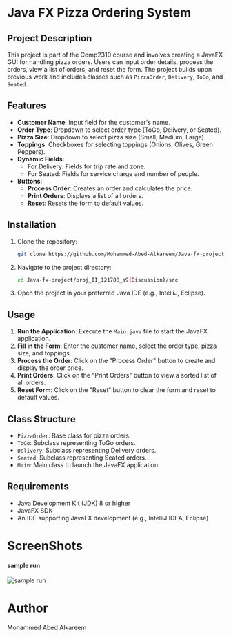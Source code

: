 # Java FX Pizza Ordering System

## Project Description

This project is part of the Comp2310 course and involves creating a JavaFX GUI for handling pizza orders. Users can input order details, process the orders, view a list of orders, and reset the form. The project builds upon previous work and includes classes such as `PizzaOrder`, `Delivery`, `ToGo`, and `Seated`.

## Features

- **Customer Name**: Input field for the customer's name.
- **Order Type**: Dropdown to select order type (ToGo, Delivery, or Seated).
- **Pizza Size**: Dropdown to select pizza size (Small, Medium, Large).
- **Toppings**: Checkboxes for selecting toppings (Onions, Olives, Green Peppers).
- **Dynamic Fields**:
  - For Delivery: Fields for trip rate and zone.
  - For Seated: Fields for service charge and number of people.
- **Buttons**:
  - **Process Order**: Creates an order and calculates the price.
  - **Print Orders**: Displays a list of all orders.
  - **Reset**: Resets the form to default values.

## Installation

1. Clone the repository:
    ```sh
    git clone https://github.com/Mohammed-Abed-Alkareem/Java-fx-project.git
    ```
2. Navigate to the project directory:
    ```sh
    cd Java-fx-project/proj_II_121708_s9(Discussion)/src
    ```
3. Open the project in your preferred Java IDE (e.g., IntelliJ, Eclipse).

## Usage

1. **Run the Application**: Execute the `Main.java` file to start the JavaFX application.
2. **Fill in the Form**: Enter the customer name, select the order type, pizza size, and toppings.
3. **Process the Order**: Click on the "Process Order" button to create and display the order price.
4. **Print Orders**: Click on the "Print Orders" button to view a sorted list of all orders.
5. **Reset Form**: Click on the "Reset" button to clear the form and reset to default values.

## Class Structure

- `PizzaOrder`: Base class for pizza orders.
- `ToGo`: Subclass representing ToGo orders.
- `Delivery`: Subclass representing Delivery orders.
- `Seated`: Subclass representing Seated orders.
- `Main`: Main class to launch the JavaFX application.

## Requirements

- Java Development Kit (JDK) 8 or higher
- JavaFX SDK
- An IDE supporting JavaFX development (e.g., IntelliJ IDEA, Eclipse)

# ScreenShots

#### sample run
![sample run](https://github.com/Mohammed-Abed-Alkareem/Java-fx-project/blob/main/proj_II_121708_s9(Discussion)/Screenshot%202023-09-21%20201258.jpg)

# Author

Mohammed Abed Alkareem
